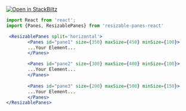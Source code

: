 [![Open in StackBiltz](https://img.shields.io/badge/Open%20in-CodeSandbox-blue?logo=StackBlitz)](https://codesandbox.io/embed/react-markdown-preview-co1mj?fontsize=14&hidenavigation=1&theme=dark)



```jsx mdx:preview
import React from 'react';
import {Panes, ResizablePanes} from 'resizable-panes-react'

 <ResizablePanes split='horizontal'>
        <Panes id="pane1" size={350} maxSize={450} minSize={100}>
        ...Your Element...
        </Panes>

        <Panes id="pane2" size={300} maxSize={400} minSize={100}>
        ...Your Element...
        </Panes>
        
        <Panes id="pane3" size={200} maxSize={500} minSize={150}>
        ...Your Element...
        </Panes>
</ResizablePanes>
```